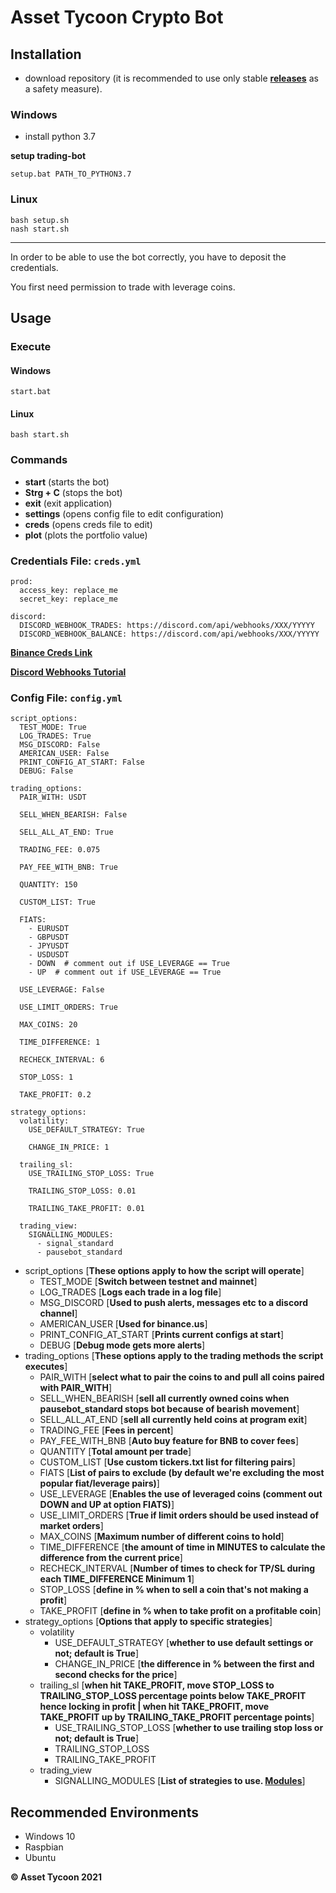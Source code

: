# Asset Tycoon Crypto Bot

## Installation

- download repository (it is recommended to use only stable **[releases](https://github.com/GitHub-Leon/Trading_Bot_Binance/releases)** as a safety measure).

### Windows

- install python 3.7

**setup trading-bot**
```
setup.bat PATH_TO_PYTHON3.7
```

### Linux

```
bash setup.sh
nash start.sh
```
  
---------------

In order to be able to use the bot correctly, you have to deposit the credentials.

You first need permission to trade with leverage coins.

## Usage

### Execute

#### Windows

```
start.bat
```

#### Linux

```
bash start.sh
```

### Commands

- **start** (starts the bot)
- **Strg + C** (stops the bot)
- **exit** (exit application)
- **settings** (opens config file to edit configuration)
- **creds** (opens creds file to edit)
- **plot** (plots the portfolio value)

### Credentials File: `creds.yml`

    prod:  
      access_key: replace_me  
      secret_key: replace_me  
      
    discord:  
      DISCORD_WEBHOOK_TRADES: https://discord.com/api/webhooks/XXX/YYYYY  
      DISCORD_WEBHOOK_BALANCE: https://discord.com/api/webhooks/XXX/YYYYY

**[Binance Creds Link](https://www.binance.com/en-IN/support/faq/360002502072)**

**[Discord Webhooks Tutorial](https://support.discord.com/hc/en-us/articles/228383668-Intro-to-Webhooks)**

### Config File: `config.yml`

    script_options:
      TEST_MODE: True
      LOG_TRADES: True
      MSG_DISCORD: False
      AMERICAN_USER: False
      PRINT_CONFIG_AT_START: False
      DEBUG: False
    
    trading_options:
      PAIR_WITH: USDT
    
      SELL_WHEN_BEARISH: False
    
      SELL_ALL_AT_END: True
   
      TRADING_FEE: 0.075

      PAY_FEE_WITH_BNB: True

      QUANTITY: 150
    
      CUSTOM_LIST: True
      
      FIATS:
        - EURUSDT
        - GBPUSDT
        - JPYUSDT
        - USDUSDT
        - DOWN  # comment out if USE_LEVERAGE == True
        - UP  # comment out if USE_LEVERAGE == True
    
      USE_LEVERAGE: False
    
      USE_LIMIT_ORDERS: True
    
      MAX_COINS: 20
    
      TIME_DIFFERENCE: 1
    
      RECHECK_INTERVAL: 6
    
      STOP_LOSS: 1
    
      TAKE_PROFIT: 0.2
    
    strategy_options:
      volatility:
        USE_DEFAULT_STRATEGY: True
    
        CHANGE_IN_PRICE: 1
    
      trailing_sl:
        USE_TRAILING_STOP_LOSS: True
    
        TRAILING_STOP_LOSS: 0.01
        
        TRAILING_TAKE_PROFIT: 0.01
    
      trading_view:
        SIGNALLING_MODULES:
          - signal_standard
          - pausebot_standard

- script_options [**These options apply to how the script will operate**]
    - TEST_MODE [**Switch between testnet and mainnet**]
    - LOG_TRADES [**Logs each trade in a log file**]
    - MSG_DISCORD [**Used to push alerts, messages etc to a discord channel**]
    - AMERICAN_USER [**Used for binance.us**]
    - PRINT_CONFIG_AT_START [**Prints current configs at start**]
    - DEBUG [**Debug mode gets more alerts**]
- trading_options [**These options apply to the trading methods the script executes**]
    - PAIR_WITH [**select what to pair the coins to and pull all coins paired with PAIR_WITH**]
    - SELL_WHEN_BEARISH [**sell all currently owned coins when pausebot_standard stops bot because of bearish movement**]
    - SELL_ALL_AT_END [**sell all currently held coins at program exit**]
    - TRADING_FEE [**Fees in percent**]
    - PAY_FEE_WITH_BNB [**Auto buy feature for BNB to cover fees**]
    - QUANTITY [**Total amount per trade**]
    - CUSTOM_LIST [**Use custom tickers.txt list for filtering pairs**]
    - FIATS [**List of pairs to exclude (by default we're excluding the most popular fiat/leverage pairs)**]
    - USE_LEVERAGE [**Enables the use of leveraged coins (comment out DOWN and UP at option FIATS)**]
    - USE_LIMIT_ORDERS [**True if limit orders should be used instead of market orders**]
    - MAX_COINS [**Maximum number of different coins to hold**]
    - TIME_DIFFERENCE [**the amount of time in MINUTES to calculate the difference from the current price**]
    - RECHECK_INTERVAL [**Number of times to check for TP/SL during each TIME_DIFFERENCE Minimum 1**]
    - STOP_LOSS [**define in % when to sell a coin that's not making a profit**]
    - TAKE_PROFIT [**define in % when to take profit on a profitable coin**]
- strategy_options [**Options that apply to specific strategies**]
    - volatility
        - USE_DEFAULT_STRATEGY [**whether to use default settings or not; default is True**]
        - CHANGE_IN_PRICE [**the difference in % between the first and second checks for the price**]
    - trailing_sl [**when hit TAKE_PROFIT, move STOP_LOSS to TRAILING_STOP_LOSS percentage points below TAKE_PROFIT hence locking in profit | when hit TAKE_PROFIT, move TAKE_PROFIT up by TRAILING_TAKE_PROFIT percentage points**]
        - USE_TRAILING_STOP_LOSS [**whether to use trailing stop loss or not; default is True**]
        - TRAILING_STOP_LOSS
        - TRAILING_TAKE_PROFIT
    - trading_view
        - SIGNALLING_MODULES [**List of strategies to use. [Modules](https://github.com/GitHub-Leon/Trading_Bot_Binance/blob/master/src/threads/strategy_threads/README.md)**]



## Recommended Environments

 - Windows 10
 - Raspbian
 - Ubuntu

**© Asset Tycoon 2021**
